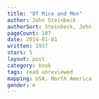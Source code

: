 ```yaml
---
title: "Of Mice and Men"
author: John Steinbeck
authorSort: Steinbeck, John
pageCount: 107
date: 2014-01-01
written: 1937
stars: 5
layout: post
category: book
tags: read unreviewed
mapping: USA, North America
gender: m
---
```

